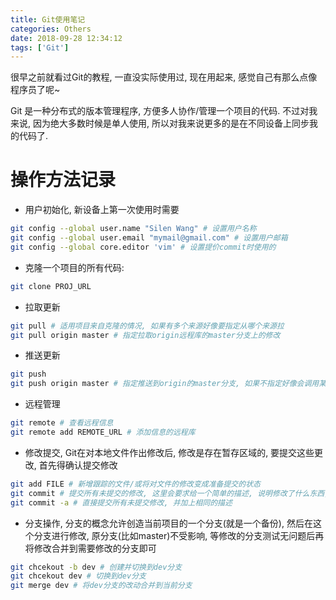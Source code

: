 ```yaml
---
title: Git使用笔记
categories: Others
date: 2018-09-28 12:34:12
tags: ['Git']
---
```


很早之前就看过Git的教程, 一直没实际使用过, 现在用起来, 感觉自己有那么点像程序员了呢~
<!-- more -->

Git 是一种分布式的版本管理程序, 方便多人协作/管理一个项目的代码. 不过对我来说, 因为绝大多数时候是单人使用, 所以对我来说更多的是在不同设备上同步我的代码了.

# 操作方法记录

- 用户初始化, 新设备上第一次使用时需要

```bash
git config --global user.name "Silen Wang" # 设置用户名称
git config --global user.email "mymail@gmail.com" # 设置用户邮箱
git config --global core.editor 'vim' # 设置提价commit时使用的
```

- 克隆一个项目的所有代码:

```bash
git clone PROJ_URL
```

- 拉取更新

```bash
git pull # 适用项目来自克隆的情况, 如果有多个来源好像要指定从哪个来源拉
git pull origin master # 指定拉取origin远程库的master分支上的修改
```

- 推送更新

```bash
git push
git push origin master # 指定推送到origin的master分支, 如果不指定好像会调用某种默认情况? 具体不是很清楚
```

- 远程管理

```bash
git remote # 查看远程信息
git remote add REMOTE_URL # 添加信息的远程库
```

- 修改提交, Git在对本地文件作出修改后, 修改是存在暂存区域的, 要提交这些更改, 首先得确认提交修改

```bash
git add FILE # 新增跟踪的文件/或将对文件的修改变成准备提交的状态
git commit # 提交所有未提交的修改, 这里会要求给一个简单的描述, 说明修改了什么东西, 通过这个描述可以回溯自己之前做了什么
git commit -a # 直接提交所有未提交修改, 并加上相同的描述
```

- 分支操作, 分支的概念允许创造当前项目的一个分支(就是一个备份), 然后在这个分支进行修改, 原分支(比如master)不受影响, 等修改的分支测试无问题后再将修改合并到需要修改的分支即可

```bash
git chcekout -b dev # 创建并切换到dev分支
git chcekout dev # 切换到dev分支
git merge dev # 将dev分支的改动合并到当前分支
```